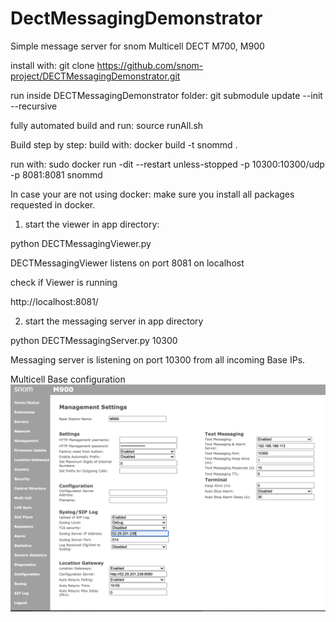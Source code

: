 # DectMessagingDemonstrator
Simple message server for snom Multicell DECT M700, M900

install with:
git clone https://github.com/snom-project/DECTMessagingDemonstrator.git

run inside DECTMessagingDemonstrator folder:
git submodule update --init --recursive

fully automated build and run:
source runAll.sh


Build step by step:
build with:
docker build -t snommd .

run with:
sudo docker run -dit --restart unless-stopped -p 10300:10300/udp -p 8081:8081 snommd 

In case your are not using docker:
make sure you install all packages requested in docker.

1. start the viewer in app directory:

python DECTMessagingViewer.py 

DECTMessagingViewer listens on port 8081 on localhost 

check if Viewer is running

http://localhost:8081/


2. start the messaging server in app directory

python DECTMessagingServer.py 10300

Messaging server is listening on port 10300 from all incoming Base IPs. 

Multicell Base configuration 
![alt text](https://github.com/snom-project/DECTMessagingDemonstrator/blob/master/app/doc/SampleBaseConfig.png?raw=true)

